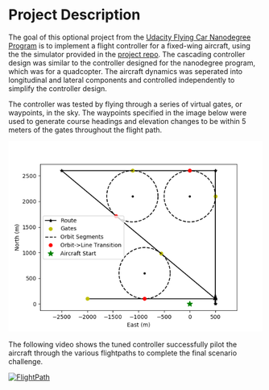 
# Project Description

The goal of this optional project from the [Udacity Flying Car Nanodegree Program](https://www.udacity.com/course/flying-car-nanodegree--nd787#) is to implement a flight controller for a fixed-wing aircraft, using the the simulator provided in the [project repo](https://github.com/udacity/FCND-FixedWing). The cascading controller design was similar to the controller designed for the nanodegree program, which was for a quadcopter. The aircraft dynamics was seperated into longitudinal and lateral components and controlled independently to simplify the controller design.

The controller was tested by flying through a series of virtual gates, or waypoints, in the sky. The waypoints specified in the image below were used to generate course headings and elevation changes to be within 5 meters of the gates throughout the flight path.

![Waypoints](fw_challenge.png)

The following video shows the tuned controller successfully pilot the aircraft through the various flightpaths to complete the final scenario challenge.

[![FlightPath]({fw_challenge.png})]({https://www.youtube.com/watch?v=fSoTLpURGnU} "Udacity FCND Fixed Wing Project")